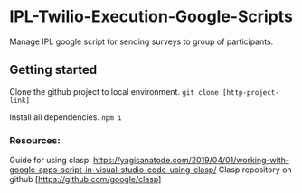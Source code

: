 # IPL-Twilio-Execution-Google-Scripts
Manage IPL google script for sending surveys to group of participants.

## Getting started
Clone the github project to local environment.
`git clone [http-project-link]`

Install all dependencies.
`npm i`


### Resources:
Guide for using clasp: https://yagisanatode.com/2019/04/01/working-with-google-apps-script-in-visual-studio-code-using-clasp/
Clasp repository on github [https://github.com/google/clasp]
